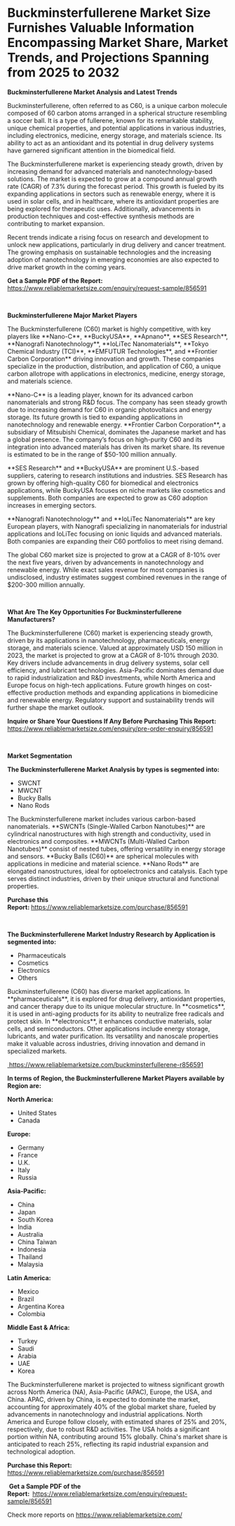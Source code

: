 <p><h1>Buckminsterfullerene Market Size Furnishes Valuable Information Encompassing Market Share, Market Trends, and Projections Spanning from 2025 to 2032</h1></p><p><strong>Buckminsterfullerene Market Analysis and Latest Trends</strong></p>
<p><p>Buckminsterfullerene, often referred to as C60, is a unique carbon molecule composed of 60 carbon atoms arranged in a spherical structure resembling a soccer ball. It is a type of fullerene, known for its remarkable stability, unique chemical properties, and potential applications in various industries, including electronics, medicine, energy storage, and materials science. Its ability to act as an antioxidant and its potential in drug delivery systems have garnered significant attention in the biomedical field.</p><p>The Buckminsterfullerene market is experiencing steady growth, driven by increasing demand for advanced materials and nanotechnology-based solutions. The market is expected to grow at a compound annual growth rate (CAGR) of 7.3% during the forecast period. This growth is fueled by its expanding applications in sectors such as renewable energy, where it is used in solar cells, and in healthcare, where its antioxidant properties are being explored for therapeutic uses. Additionally, advancements in production techniques and cost-effective synthesis methods are contributing to market expansion.</p><p>Recent trends indicate a rising focus on research and development to unlock new applications, particularly in drug delivery and cancer treatment. The growing emphasis on sustainable technologies and the increasing adoption of nanotechnology in emerging economies are also expected to drive market growth in the coming years.</p></p>
<p><strong>Get a Sample PDF of the Report:&nbsp;</strong> <a href="https://www.reliablemarketsize.com/enquiry/request-sample/856591?utm_campaign=2193&utm_medium=2&utm_source=Github&utm_content=ia&utm_term=26012025&utm_id=buckminsterfullerene">https://www.reliablemarketsize.com/enquiry/request-sample/856591</a></p>
<p>&nbsp;</p>
<p><strong>Buckminsterfullerene Major Market Players</strong></p>
<p><p>The Buckminsterfullerene (C60) market is highly competitive, with key players like **Nano-C**, **BuckyUSA**, **Apnano**, **SES Research**, **Nanografi Nanotechnology**, **IoLiTec Nanomaterials**, **Tokyo Chemical Industry (TCI)**, **EMFUTUR Technologies**, and **Frontier Carbon Corporation** driving innovation and growth. These companies specialize in the production, distribution, and application of C60, a unique carbon allotrope with applications in electronics, medicine, energy storage, and materials science.</p><p>**Nano-C** is a leading player, known for its advanced carbon nanomaterials and strong R&D focus. The company has seen steady growth due to increasing demand for C60 in organic photovoltaics and energy storage. Its future growth is tied to expanding applications in nanotechnology and renewable energy. **Frontier Carbon Corporation**, a subsidiary of Mitsubishi Chemical, dominates the Japanese market and has a global presence. The company’s focus on high-purity C60 and its integration into advanced materials has driven its market share. Its revenue is estimated to be in the range of $50-100 million annually.</p><p>**SES Research** and **BuckyUSA** are prominent U.S.-based suppliers, catering to research institutions and industries. SES Research has grown by offering high-quality C60 for biomedical and electronics applications, while BuckyUSA focuses on niche markets like cosmetics and supplements. Both companies are expected to grow as C60 adoption increases in emerging sectors.</p><p>**Nanografi Nanotechnology** and **IoLiTec Nanomaterials** are key European players, with Nanografi specializing in nanomaterials for industrial applications and IoLiTec focusing on ionic liquids and advanced materials. Both companies are expanding their C60 portfolios to meet rising demand.</p><p>The global C60 market size is projected to grow at a CAGR of 8-10% over the next five years, driven by advancements in nanotechnology and renewable energy. While exact sales revenue for most companies is undisclosed, industry estimates suggest combined revenues in the range of $200-300 million annually.</p></p>
<p>&nbsp;</p>
<p><strong>What Are The Key Opportunities For Buckminsterfullerene Manufacturers?</strong></p>
<p><p>The Buckminsterfullerene (C60) market is experiencing steady growth, driven by its applications in nanotechnology, pharmaceuticals, energy storage, and materials science. Valued at approximately USD 150 million in 2023, the market is projected to grow at a CAGR of 8-10% through 2030. Key drivers include advancements in drug delivery systems, solar cell efficiency, and lubricant technologies. Asia-Pacific dominates demand due to rapid industrialization and R&D investments, while North America and Europe focus on high-tech applications. Future growth hinges on cost-effective production methods and expanding applications in biomedicine and renewable energy. Regulatory support and sustainability trends will further shape the market outlook.</p></p>
<p><strong>Inquire or Share Your Questions If Any Before Purchasing This Report:</strong> <a href="https://www.reliablemarketsize.com/enquiry/pre-order-enquiry/856591?utm_campaign=2193&utm_medium=2&utm_source=Github&utm_content=ia&utm_term=26012025&utm_id=buckminsterfullerene">https://www.reliablemarketsize.com/enquiry/pre-order-enquiry/856591</a></p>
<p>&nbsp;</p>
<p><strong>Market Segmentation</strong></p>
<p><strong>The Buckminsterfullerene Market Analysis by types is segmented into:</strong></p>
<p><ul><li>SWCNT</li><li>MWCNT</li><li>Bucky Balls</li><li>Nano Rods</li></ul></p>
<p><p>The Buckminsterfullerene market includes various carbon-based nanomaterials. **SWCNTs (Single-Walled Carbon Nanotubes)** are cylindrical nanostructures with high strength and conductivity, used in electronics and composites. **MWCNTs (Multi-Walled Carbon Nanotubes)** consist of nested tubes, offering versatility in energy storage and sensors. **Bucky Balls (C60)** are spherical molecules with applications in medicine and material science. **Nano Rods** are elongated nanostructures, ideal for optoelectronics and catalysis. Each type serves distinct industries, driven by their unique structural and functional properties.</p></p>
<p><strong>Purchase this Report:&nbsp;</strong><a href="https://www.reliablemarketsize.com/purchase/856591?utm_campaign=2193&utm_medium=2&utm_source=Github&utm_content=ia&utm_term=26012025&utm_id=buckminsterfullerene">https://www.reliablemarketsize.com/purchase/856591</a></p>
<p>&nbsp;</p>
<p><strong>The Buckminsterfullerene Market Industry Research by Application is segmented into:</strong></p>
<p><ul><li>Pharmaceuticals</li><li>Cosmetics</li><li>Electronics</li><li>Others</li></ul></p>
<p><p>Buckminsterfullerene (C60) has diverse market applications. In **pharmaceuticals**, it is explored for drug delivery, antioxidant properties, and cancer therapy due to its unique molecular structure. In **cosmetics**, it is used in anti-aging products for its ability to neutralize free radicals and protect skin. In **electronics**, it enhances conductive materials, solar cells, and semiconductors. Other applications include energy storage, lubricants, and water purification. Its versatility and nanoscale properties make it valuable across industries, driving innovation and demand in specialized markets.</p></p>
<p><a href="https://www.reliablemarketsize.com/buckminsterfullerene-r856591?utm_campaign=2193&utm_medium=2&utm_source=Github&utm_content=ia&utm_term=26012025&utm_id=buckminsterfullerene">&nbsp;https://www.reliablemarketsize.com/buckminsterfullerene-r856591</a></p>
<p><strong>In terms of Region, the Buckminsterfullerene Market Players available by Region are:</strong></p>
<p>
    <p> <strong> North America: </strong>
        <ul>
            <li>United States</li>
            <li>Canada</li>
        </ul>
        </p> 
    <p> <strong> Europe: </strong>
        <ul>
            <li>Germany</li>
            <li>France</li>
            <li>U.K.</li>
            <li>Italy</li>
            <li>Russia</li>
        </ul>
        </p> 
    <p> <strong> Asia-Pacific: </strong>
        <ul>
            <li>China</li>
            <li>Japan</li>
            <li>South Korea</li>
            <li>India</li>
            <li>Australia</li>
            <li>China Taiwan</li>
            <li>Indonesia</li>
            <li>Thailand</li>
            <li>Malaysia</li>
        </ul>
        </p> 
    <p> <strong> Latin America: </strong>
        <ul>
            <li>Mexico</li>
            <li>Brazil</li>
            <li>Argentina Korea</li>
            <li>Colombia</li>
        </ul>
        </p> 
    <p> <strong> Middle East & Africa: </strong>
        <ul>
            <li>Turkey</li>
            <li>Saudi</li>
            <li>Arabia</li>
            <li>UAE</li>
            <li>Korea</li>
        </ul>
    </p>
    </p>
<p><p>The Buckminsterfullerene market is projected to witness significant growth across North America (NA), Asia-Pacific (APAC), Europe, the USA, and China. APAC, driven by China, is expected to dominate the market, accounting for approximately 40% of the global market share, fueled by advancements in nanotechnology and industrial applications. North America and Europe follow closely, with estimated shares of 25% and 20%, respectively, due to robust R&D activities. The USA holds a significant portion within NA, contributing around 15% globally. China's market share is anticipated to reach 25%, reflecting its rapid industrial expansion and technological adoption.</p></p>
<p><strong>Purchase this Report: </strong><a href="https://www.reliablemarketsize.com/purchase/856591?utm_campaign=2193&utm_medium=2&utm_source=Github&utm_content=ia&utm_term=26012025&utm_id=buckminsterfullerene">https://www.reliablemarketsize.com/purchase/856591</a></p>
<p>&nbsp;<strong>Get a Sample PDF of the Report:&nbsp;&nbsp;</strong><a href="https://www.reliablemarketsize.com/enquiry/request-sample/856591?utm_campaign=2193&utm_medium=2&utm_source=Github&utm_content=ia&utm_term=26012025&utm_id=buckminsterfullerene">https://www.reliablemarketsize.com/enquiry/request-sample/856591</a></p>
<p><strong></strong></p>
<p>Check more reports on <a href="https://www.reliablemarketsize.com/?utm_campaign=2193&utm_medium=2&utm_source=Github&utm_content=ia&utm_term=26012025&utm_id=buckminsterfullerene">https://www.reliablemarketsize.com/</a></p>